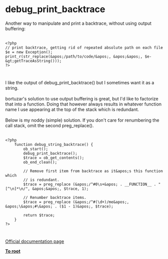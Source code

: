 # debug_print_backtrace



Another way to manipulate and print a backtrace, without using output buffering:<br><br>

```
<?php
// print backtrace, getting rid of repeated absolute path on each file
$e = new Exception();
print_r(str_replace(&apos;/path/to/code/&apos;, &apos;&apos;, $e-&gt;getTraceAsString()));
?>
```
  

#

I like the output of debug_print_backtrace() but I sometimes want it as a string.<br><br>bortuzar&apos;s solution to use output buffering is great, but I&apos;d like to factorize that into a function.  Doing that however always results in whatever function name I use appearing at the top of the stack which is redundant.<br><br>Below is my noddy (simple) solution.  If you don&apos;t care for renumbering the call stack, omit the second preg_replace().<br><br>

```
<?php
    function debug_string_backtrace() {
        ob_start();
        debug_print_backtrace();
        $trace = ob_get_contents();
        ob_end_clean();

        // Remove first item from backtrace as it&apos;s this function which
        // is redundant.
        $trace = preg_replace (&apos;/^#0\s+&apos; . __FUNCTION__ . "[^\n]*\n/", &apos;&apos;, $trace, 1);

        // Renumber backtrace items.
        $trace = preg_replace (&apos;/^#(\d+)/me&apos;, &apos;\&apos;#\&apos; . ($1 - 1)&apos;, $trace);

        return $trace;
    }
?>
```
  

#

[Official documentation page](https://www.php.net/manual/en/function.debug-print-backtrace.php)

**[To root](/README.md)**